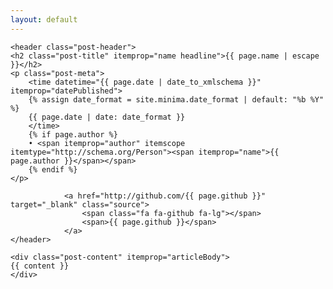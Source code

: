 ```yaml
---
layout: default
---
```


<article class="post" itemscope itemtype="http://schema.org/BlogPosting">

    <header class="post-header">
    <h2 class="post-title" itemprop="name headline">{{ page.name | escape }}</h2>
    <p class="post-meta">
        <time datetime="{{ page.date | date_to_xmlschema }}" itemprop="datePublished">
        {% assign date_format = site.minima.date_format | default: "%b %Y" %}
        {{ page.date | date: date_format }}
        </time>
        {% if page.author %}
        • <span itemprop="author" itemscope itemtype="http://schema.org/Person"><span itemprop="name">{{ page.author }}</span></span>
        {% endif %}
    </p>

                <a href="http://github.com/{{ page.github }}" target="_blank" class="source">
                    <span class="fa fa-github fa-lg"></span>
                    <span>{{ page.github }}</span>
                </a>
    </header>

    <div class="post-content" itemprop="articleBody">
    {{ content }}
    </div>

</article>
